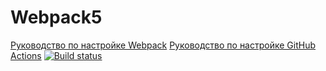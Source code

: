 # Webpack5

[Руководство по настройке Webpack](https://webpack.js.org/guides/)
[Руководство по настройке GitHub Actions](https://docs.github.com/en/actions/quickstart)
[![Build status](https://ci.appveyor.com/api/projects/status/eits71q2mdhd3ven?svg=true)](https://ci.appveyor.com/project/AnastasiiaKorch/ahj2new)
